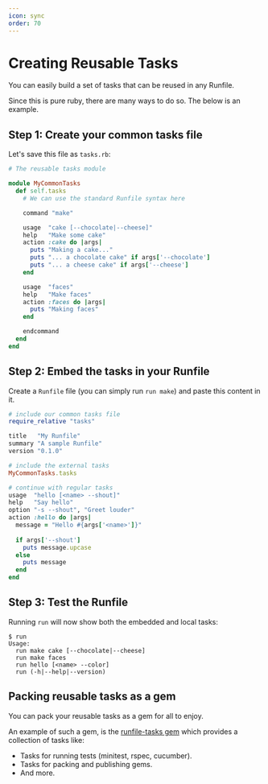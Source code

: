```yaml
---
icon: sync
order: 70
---
```


# Creating Reusable Tasks

You can easily build a set of tasks that can be reused in any Runfile.

Since this is pure ruby, there are many ways to do so. The below is an example.

## Step 1: Create your common tasks file

Let's save this file as `tasks.rb`:

```ruby tasks.rb
# The reusable tasks module

module MyCommonTasks
  def self.tasks
    # We can use the standard Runfile syntax here

    command "make"

    usage  "cake [--chocolate|--cheese]"
    help   "Make some cake"
    action :cake do |args|
      puts "Making a cake..."
      puts "... a chocolate cake" if args['--chocolate']
      puts "... a cheese cake" if args['--cheese']
    end

    usage  "faces"
    help   "Make faces"
    action :faces do |args|
      puts "Making faces"
    end

    endcommand
  end
end
```

## Step 2: Embed the tasks in your Runfile

Create a `Runfile` file (you can simply run `run make`) and paste this content in it.

```ruby Runfile
# include our common tasks file
require_relative "tasks"

title   "My Runfile"
summary "A sample Runfile"
version "0.1.0"

# include the external tasks
MyCommonTasks.tasks

# continue with regular tasks
usage  "hello [<name> --shout]"
help   "Say hello"
option "-s --shout", "Greet louder"
action :hello do |args|
  message = "Hello #{args['<name>']}"
  
  if args['--shout']
    puts message.upcase
  else
    puts message
  end
end
```

## Step 3: Test the Runfile

Running `run` will now show both the embedded and local tasks:

```shell
$ run
Usage:
  run make cake [--chocolate|--cheese]
  run make faces
  run hello [<name> --color]
  run (-h|--help|--version)
```

## Packing reusable tasks as a gem

You can pack your reusable tasks as a gem for all to enjoy.

An example of such a gem, is the [runfile-tasks gem](https://github.com/DannyBen/runfile-tasks) which provides a collection of tasks like:

- Tasks for running tests (minitest, rspec, cucumber).
- Tasks for packing and publishing gems.
- And more.
